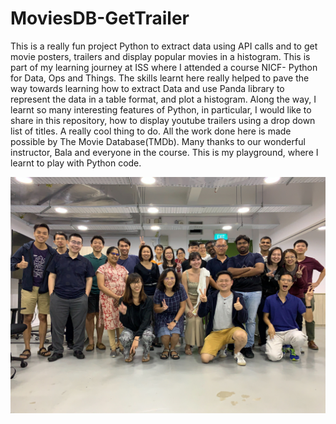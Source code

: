 # MoviesDB-GetTrailer
This is a really fun project Python to extract data using API calls and to get movie posters, trailers and display popular movies in a histogram. This is part of my learning journey at ISS where I attended a course NICF- Python for Data, Ops and Things. The skills learnt here really helped to pave the way towards learning how to extract Data and use Panda library to represent the data in a table format, and plot a histogram. Along the way, I learnt so many interesting features of Python, in particular, I would like to share in this repository, how to display youtube trailers using a drop down list of titles. A really cool thing to do. All the work done here is made possible by The Movie Database(TMDb). Many thanks to our wonderful instructor, Bala and everyone in the course. This is my playground, where I learnt to play with Python code.

![pydot23_groupPhoto](images/pydot23GroupPhoto.jpg)





